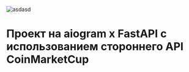 ![asdasd](https://github.com/user-attachments/assets/017fa7fa-e594-423d-afdf-df0254001d01)



# Проект на aiogram x FastAPI с использованием стороннего API CoinMarketCup

